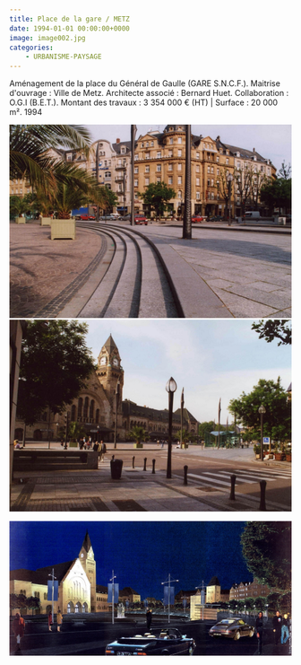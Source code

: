 ```yaml
---
title: Place de la gare / METZ
date: 1994-01-01 00:00:00+0000
image: image002.jpg
categories:
    - URBANISME-PAYSAGE
---
```


Aménagement de la place du Général de Gaulle (GARE S.N.C.F.).
            Maitrise d'ouvrage : Ville de Metz.
            Architecte associé : Bernard Huet.
            Collaboration : O.G.I (B.E.T.).
            Montant des travaux : 3 354 000 € (HT) | Surface : 20 000 m².
            1994

![Image 1](image002.jpg) ![Image 2](image003.jpg)

![Image 3](image001.jpg)

